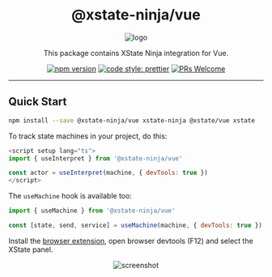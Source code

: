 <div align="center">
  <h1>@xstate-ninja/vue</h1>
  <img src="https://user-images.githubusercontent.com/489018/182801436-1a9c7cfd-9c67-4343-a430-17ec63f0ff3b.png" alt="logo" />
  <p>This package contains XState Ninja integration for Vue.</p>
  <p>
    <a href="https://npmjs.com/package/@xstate-ninja/vue"><img src="https://img.shields.io/npm/v/@xstate-ninja/vue" alt="npm version" /></a>
    <a href="https://github.com/prettier/prettier"><img src="https://img.shields.io/badge/code_style-prettier-ff69b4.svg" alt="code style: prettier" /></a>
    <a href="http://makeapullrequest.com"><img src="https://img.shields.io/badge/PRs-welcome-brightgreen.svg" alt="PRs Welcome" /></a>
  </p>
  <hr/>
</div>

## Quick Start

```bash
npm install --save @xstate-ninja/vue xstate-ninja @xstate/vue xstate
```

To track state machines in your project, do this:

```javascript
<script setup lang="ts">
import { useInterpret } from '@xstate-ninja/vue'

const actor = useInterpret(machine, { devTools: true })
</script>
```

The `useMachine` hook is available too:

```javascript
import { useMachine } from '@xstate-ninja/vue'

const [state, send, service] = useMachine(machine, { devTools: true })
```

Install the [browser extension](https://github.com/rlaffers/xstate-ninja/tree/master/extension), open browser devtools (F12) and select the XState panel.

<div align="center">
  <img src="https://user-images.githubusercontent.com/489018/193230455-1499360e-79b4-4e38-903c-befd6d311eb6.png" alt="screenshot" />
</div>
